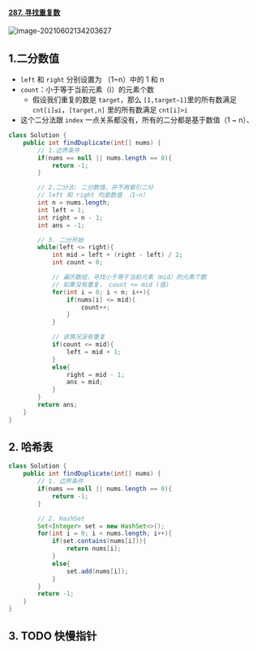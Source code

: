 #### [287. 寻找重复数](https://leetcode-cn.com/problems/find-the-duplicate-number/)

![image-20210602134203627](https://raw.githubusercontent.com/TWDH/Leetcode-From-Zero/pictures/img/image-20210602134203627.png)

## 1.二分数值

* `left` 和 `right` 分别设置为 （1~n）中的 1 和 n
* `count`：小于等于当前元素（i）的元素个数
  * 假设我们重复的数是 `target`，那么 `[1,target−1]`里的所有数满足 `cnt[i]≤i`，`[target,n]` 里的所有数满足 `cnt[i]>i`
* 这个二分法跟 `index` 一点关系都没有，所有的二分都是基于数值（1 ~ n）、

```java
class Solution {
    public int findDuplicate(int[] nums) {
        // 1.边界条件
        if(nums == null || nums.length == 0){
            return -1;
        }

        // 2.二分法: 二分数值，并不用索引二分
        // left 和 right 均是数值 （1~n）
        int n = nums.length;
        int left = 1;
        int right = n - 1;
        int ans = -1;

        // 3. 二分开始
        while(left <= right){
            int mid = left + (right - left) / 2;
            int count = 0;

            // 遍历数组，寻找小于等于当前元素（mid）的元素个数
            // 如果没有重复， count <= mid (值)
            for(int i = 0; i < n; i++){
                if(nums[i] <= mid){
                    count++;
                }
            }

            // 该情况没有重复
            if(count <= mid){
                left = mid + 1;
            }
            else{
                right = mid - 1;
                ans = mid;
            }
        }
        return ans;
    }
}
```



## 2. 哈希表

```java
class Solution {
    public int findDuplicate(int[] nums) {
        // 1. 边界条件
        if(nums == null || nums.length == 0){
            return -1;
        }

        // 2. HashSet
        Set<Integer> set = new HashSet<>();
        for(int i = 0; i < nums.length; i++){
            if(set.contains(nums[i])){
                return nums[i];
            }
            else{
                set.add(nums[i]);
            }
        }
        return -1;
    }
}
```

## 3. TODO 快慢指针